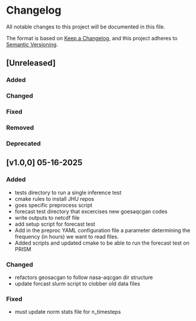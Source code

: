 # Changelog

All notable changes to this project will be documented in this file.

The format is based on [Keep a Changelog](https://keepachangelog.com/en/1.0.0/),
and this project adheres to [Semantic Versioning](https://semver.org/spec/v2.0.0.html).

## [Unreleased]

### Added

### Changed

### Fixed

### Removed

### Deprecated

## [v1.0,0] 05-16-2025

### Added
- tests directory to run a single inference test
- cmake rules to install JHU repos
- goes specific preprocess script
- forecast test directory that excercises new goesaqcgan codes
- write outputs to netcdf file
- add setup script for forecast test
- Add in the preproc YAML configuration file a parameter determining the frequency (in hours) we want to read files.
- Added scripts and updated cmake to be able to run the forecast test on PRISM
### Changed
- refactors geosacgan to follow nasa-aqcgan dir structure
- update forcast slurm script to clobber old data files
### Fixed
- must update norm stats file for n_timesteps

